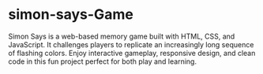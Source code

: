 # simon-says-Game
Simon Says is a web-based memory game built with HTML, CSS, and JavaScript. It challenges players to replicate an increasingly long sequence of flashing colors. Enjoy interactive gameplay, responsive design, and clean code in this fun project perfect for both play and learning.
